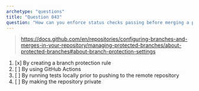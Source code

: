 ```yaml
---
archetype: "questions"
title: "Question 043"
question: "How can you enforce status checks passing before merging a pull request to the `main` branch?"
---
```



> https://docs.github.com/en/repositories/configuring-branches-and-merges-in-your-repository/managing-protected-branches/about-protected-branches#about-branch-protection-settings
1. [x] By creating a branch protection rule
1. [ ] By using GitHub Actions
1. [ ] By running tests locally prior to pushing to the remote repository
1. [ ] By making the repository private
